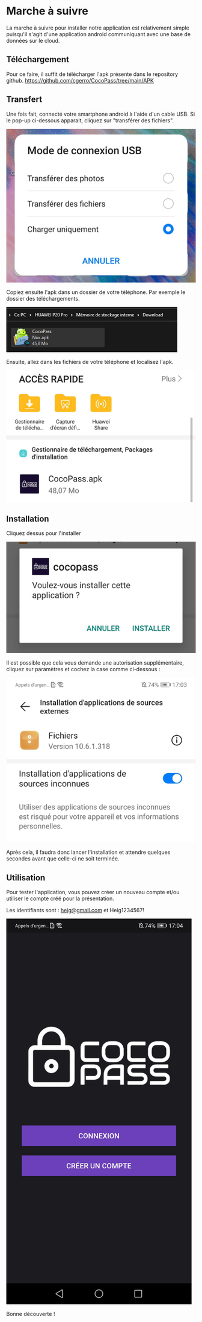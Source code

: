 # Marche à suivre

La marche à suivre pour installer notre application est relativement simple puisqu'il s'agit d'une application android communiquant avec une base de données sur le cloud.

## Téléchargement

Pour ce faire, il suffit de télécharger l'apk présente dans le repository github. https://github.com/cgerro/CocoPass/tree/main/APK

## Transfert

Une fois fait, connecté votre smartphone android à l'aide d'un cable USB. Si le pop-up ci-dessous apparait, cliquez sur "transférer des fichiers".

![transfertFichiers.jpg](images/transfertFichiers.jpg)

Copiez ensuite l'apk dans un dossier de votre téléphone. Par exemple le dossier des téléchargements.

![download.png](images/download.png)

Ensuite, allez dans les fichiers de votre téléphone et localisez l'apk. 

![apkdownload.jpg](images/apkdownload.jpg)

## Installation

Cliquez dessus pour l'installer

![installer.jpg](images/installer.jpg)

Il est possible que cela vous demande une autorisation supplémentaire, cliquez sur paramètres et cochez la case comme ci-dessous :

![appInconnue.jpg](images/appInconnue.jpg)

Après cela, il faudra donc lancer l'installation et attendre quelques secondes avant que celle-ci ne soit terminée.

## Utilisation

Pour tester l'application, vous pouvez créer un nouveau compte et/ou utiliser le compte créé pour la présentation.

Les identifiants sont : heig@gmail.com et Heig1234567!

![application.jpg](images/application.jpg)

Bonne découverte !
